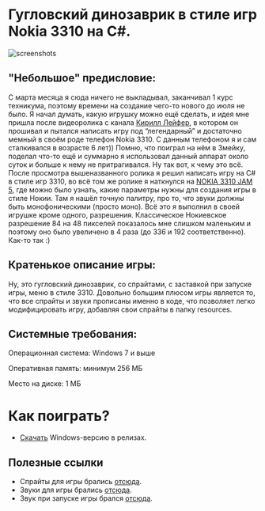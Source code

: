 # Гугловский динозаврик в стиле игр Nokia 3310 на C#.

![screenshots](https://github.com/YuraFX/Dino-Runner-3310/assets/103532261/a2dceb85-a28d-4146-b9c0-b60cc36d8eba)

## "Небольшое" предисловие: 
С марта месяца я сюда ничего не выкладывал, заканчивал 1 курс техникума, поэтому времени на создание 
чего-то нового до июля не было. Я начал думать, какую игрушку можно ещё сделать, и идея мне пришла после видеоролика с канала 
[Кирилл Лейфер](https://www.youtube.com/@kogdazjasdohnu), в котором он прошивал и пытался написать игру под “легендарный” и достаточно мемный в своём роде телефон Nokia 3310. 
С данным телефоном я и сам сталкивался в возрасте 6 лет)) Помню, что поиграл на нём в Змейку, поделал что-то ещё и суммарно я 
использовал данный аппарат около суток и больше к нему не притрагивался. Ну так вот, к чему это всё. После просмотра вышеназванного 
ролика я решил написать игру на C# в стиле игр 3310, во всё том же ролике я наткнулся на [NOKIA 3310 JAM 5](https://itch.io/jam/nokiajam5), где можно было узнать, 
какие параметры нужны для создания игры в стиле Нокии. Там я нашёл точную палитру, про то, что звуки должны быть монофоническими 
(просто моно). Всё это я выполнил в своей игрушке кроме одного, разрешения. Классическое Нокиевское разрешение 84 на 48 пикселей 
показалось мне слишком маленьким и поэтому оно было увеличено в 4 раза (до 336 и 192 соответственно). Как-то так :)

## Кратенькое описание игры: 
Ну, это гугловский динозаврик, со спрайтами, с заставкой при запуске игры, меню в стиле 3310. Довольно большим плюсом игры является то, что все спрайты и звуки прописаны именно в коде, что позволяет легко модифицировать игру, добавляя свои спрайты в папку resources.

## Системные требования:

Операционная система: Windows 7 и выше

Оперативная память: минимум 256 МБ

Место на диске: 1 МБ

# Как поиграть?
* [Скачать](https://github.com/YuraFX/Dino-Runner-3310/releases/tag/1.2.1) Windows-версию в релизах.

## Полезные ссылки
* Спрайты для игры брались [отсюда](https://github.com/wayou/t-rex-runner).
* Звуки для игры брались [отсюда](https://sound-pack.net/download/Sound_22840.mp3).
* Звук при запуске игры брался [отсюда](https://www.youtube.com/watch?v=MYRetGmgivg).
